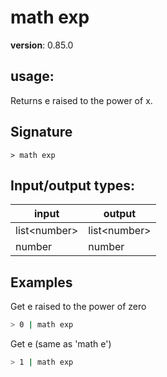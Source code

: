 # math exp

**version**: 0.85.0

## **usage**:

Returns e raised to the power of x.

## Signature

`> math exp `

## Input/output types:

| input          | output         |
| -------------- | -------------- |
| list\<number\> | list\<number\> |
| number         | number         |

## Examples

Get e raised to the power of zero

```bash
> 0 | math exp
```

Get e (same as 'math e')

```bash
> 1 | math exp
```
